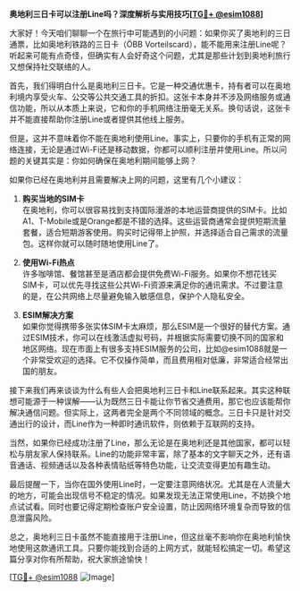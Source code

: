 **奥地利三日卡可以注册Line吗？深度解析与实用技巧[[TG💪+ @esim1088](https://t.me/s/esim1088)]**

大家好！今天咱们聊聊一个在旅行中可能遇到的小问题：如果你买了奥地利的三日通票，比如奥地利铁路的三日卡（ÖBB Vorteilscard），能不能用来注册Line呢？听起来可能有点奇怪，但确实有人会好奇这个问题，尤其是那些计划到奥地利旅行又想保持社交联络的人。

首先，我们得明白什么是奥地利三日卡。它是一种交通优惠卡，持有者可以在奥地利境内享受火车、公交等公共交通工具的折扣。这张卡本身并不涉及网络服务或通信功能，所以从本质上来说，它和你的手机网络注册毫无关系。换句话说，这张卡并不能直接帮助你注册Line或者提供其他线上服务。

但是，这并不意味着你不能在奥地利使用Line。事实上，只要你的手机有正常的网络连接，无论是通过Wi-Fi还是移动数据，你都可以顺利注册并使用Line。所以问题的关键其实是：你如何确保在奥地利期间能够上网？

如果你已经在奥地利并且需要解决上网的问题，这里有几个小建议：

1. **购买当地的SIM卡**  
   在奥地利，你可以很容易找到支持国际漫游的本地运营商提供的SIM卡。比如A1、T-Mobile或是Orange都是不错的选择。这些运营商通常会提供短期流量套餐，适合短期游客使用。购买时记得带上护照，并选择适合自己需求的流量包。这样你就可以随时随地使用Line了。

2. **使用Wi-Fi热点**  
   许多咖啡馆、餐馆甚至是酒店都会提供免费Wi-Fi服务。如果你不想花钱买SIM卡，可以优先寻找这些公共Wi-Fi资源来满足你的通讯需求。不过要注意的是，在公共网络上尽量避免输入敏感信息，保护个人隐私安全。

3. **ESIM解决方案**  
   如果你觉得携带多张实体SIM卡太麻烦，那么ESIM是一个很好的替代方案。通过ESIM技术，你可以在线激活虚拟号码，并根据实际需要切换不同的国家和地区网络。现在市面上有很多支持ESIM服务的公司，比如@esim1088就是一个非常受欢迎的选择。它不仅操作简单，而且费用相对低廉，非常适合经常出国的朋友。

接下来我们再来谈谈为什么有些人会把奥地利三日卡和Line联系起来。其实这种联想可能源于一种误解——认为既然三日卡能让你节省交通费用，那它也应该能帮你解决通信问题。但实际上，这两者完全是两个不同领域的概念。三日卡只是针对交通出行的设计，而Line作为一种即时通讯软件，则依赖于互联网的支持。

当然，如果你已经成功注册了Line，那么无论是在奥地利还是其他国家，都可以轻松与朋友家人保持联系。Line的功能非常丰富，除了基本的文字聊天之外，还有语音通话、视频通话以及各种表情贴纸等特色功能，让交流变得更加有趣生动。

最后提醒一下，当你在国外使用Line时，一定要注意网络状况。尤其是在人流量大的地方，可能会出现信号不稳定的情况。如果发现无法正常使用Line，不妨换个地点试试看。同时也要记得定期检查账户安全设置，防止因网络环境复杂而导致的信息泄露风险。

总之，奥地利三日卡虽然不能直接用于注册Line，但这丝毫不影响你在奥地利愉快地使用这款通讯工具。只要你能找到合适的上网方式，就能轻松搞定一切。希望这篇分享对你有所帮助，祝大家旅途愉快！

[[TG💪+ @esim1088](https://t.me/s/esim1088) ![Image](https://i.postimg.cc/4NQfJmqS/Snipaste-2025-05-13-00-14-12.png)]